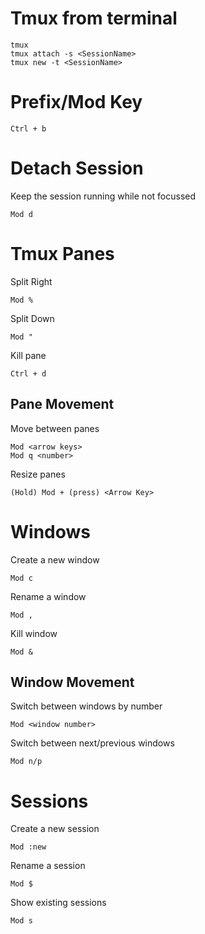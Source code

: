 # Tmux from terminal

    tmux
    tmux attach -s <SessionName>
    tmux new -t <SessionName>

# Prefix/Mod Key

    Ctrl + b

# Detach Session

Keep the session running while not focussed

    Mod d

# Tmux Panes

Split Right

    Mod %

Split Down

    Mod "

Kill pane

    Ctrl + d

## Pane Movement

Move between panes

    Mod <arrow keys>
    Mod q <number>

Resize panes

    (Hold) Mod + (press) <Arrow Key>

# Windows

Create a new window

    Mod c

Rename a window

    Mod ,

Kill window

    Mod &

## Window Movement

Switch between windows by number

    Mod <window number>

Switch between next/previous windows

    Mod n/p 

# Sessions

Create a new session

    Mod :new

Rename a session

    Mod $

Show existing sessions

    Mod s
